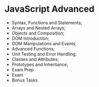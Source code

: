 # JavaScript Advanced

* Syntax, Functions and Statements;
* Arrays and Nested Arrays;
* Objects and Composition;
* DOM Introduction;
* DOM Manipulations and Events;
* Advanced Functions;
* Unit Testing and Error Handling;
* Classes and Attributes;
* Prototypes and Inheritance;
* Exam Prep
* Exam
* Bonus Tasks
